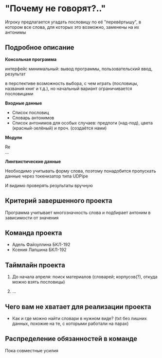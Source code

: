 # "Почему не говорят?.."

Игроку предлагается угадать пословицу по её "перевёртышу", в котором все слова, для которых это возможно, заменены на их антонимы

## Подробное описание

**Консольная программа**

интерфейс минимальный: вывод программы, пользовательский ввод, результат

в перспективе возможность выбора, с чем играть (пословицы, названия книг и т.д.), но начальный вариант ограничивается пословицами

**Входные данные**

- Список пословиц
- Словарь антонимов
- Список антонимов для особых случаев: предлоги (над-под), цвета (красный-зелёный) и проч. (создаётся нами)

**Модули**

Re  
...

**Лингвистические данные**

Необходимо учитывать форму слова, поэтому понадобится пропускать данные через токенизатор типа UDPipe

И видимо проверять результаты вручную

## Критерий завершенного проекта

Программа учитывает многозначность слова и подбирает антоним в зависимости от значения

## Команда проекта

- Адель Файзуллина БКЛ-192
- Ксения Лапшина БКЛ-192

## Таймлайн проекта

1) До начала апреля: поиск материалов (словарей; корпусов(?), откуда можно взять пословицы)

2) ...

## Чего вам не хватает для реализации проекта

- Как и где можно найти словари в нужном виде? (txt без лишних данных, похожие на те, с которыми работали на парах) 

## Распределение обязанностей в команде

Пока совместные усилия
